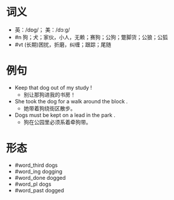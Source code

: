 # 词义
- 英：/dɒɡ/； 美：/dɔːɡ/
- #n 狗；犬；家伙，小人，无赖；赛狗；公狗；蹩脚货；公狼；公狐
- #vt (长期)困扰，折磨，纠缠；跟踪；尾随
# 例句
- Keep that dog out of my study !
	- 别让那狗进我的书房！
- She took the dog for a walk around the block .
	- 她带着狗绕街区散步。
- Dogs must be kept on a lead in the park .
	- 狗在公园里必须系着牵狗带。
# 形态
- #word_third dogs
- #word_ing dogging
- #word_done dogged
- #word_pl dogs
- #word_past dogged
